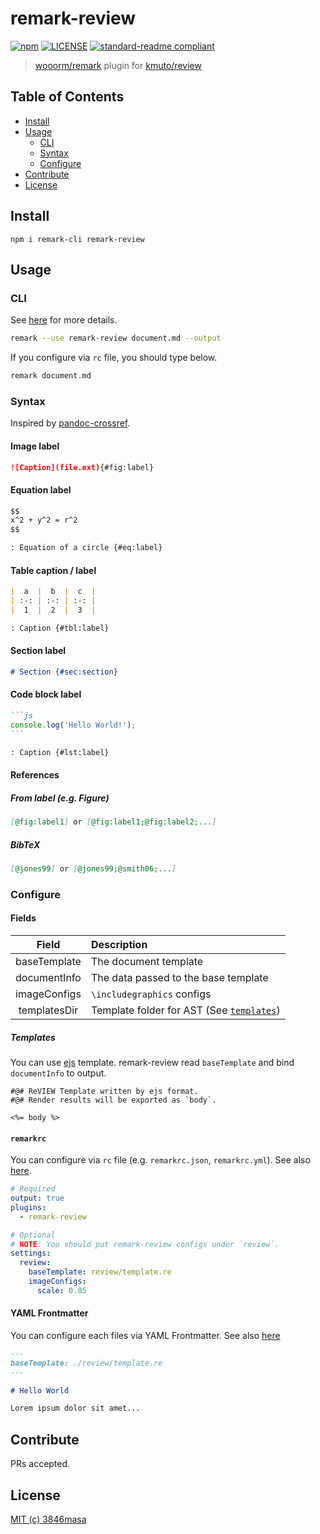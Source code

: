 # remark-review

[![npm][npm-badge]][npm]
[![LICENSE][license-badge]][license]
[![standard-readme compliant][standard-readme-badge]][standard-readme]

[npm]: https://www.npmjs.com/package/remark-review?icon=npm
[license]: https://3846masa.mit-license.org
[standard-readme]: https://github.com/RichardLitt/standard-readme
[npm-badge]: https://flat.badgen.net/npm/v/remark-review
[license-badge]: https://flat.badgen.net/badge/license/MIT/blue
[standard-readme-badge]: https://flat.badgen.net/badge/standard-readme/OK/green

> [wooorm/remark] plugin for [kmuto/review]

[wooorm/remark]: https://github.com/wooorm/remark
[kmuto/review]: https://github.com/kmuto/review

## Table of Contents

<!-- TOC depthFrom:2 depthTo:3 updateOnSave:false -->

- [Install](#install)
- [Usage](#usage)
  - [CLI](#cli)
  - [Syntax](#syntax)
  - [Configure](#configure)
- [Contribute](#contribute)
- [License](#license)

<!-- /TOC -->

## Install

```
npm i remark-cli remark-review
```

## Usage

### CLI

See [here][remark-cli] for more details.

```bash
remark --use remark-review document.md --output
```

If you configure via `rc` file, you should type below.

```bash
remark document.md
```

[remark-cli]: https://github.com/wooorm/remark/tree/master/packages/remark-cli#cli

### Syntax

Inspired by [pandoc-crossref].

[pandoc-crossref]: https://github.com/lierdakil/pandoc-crossref

#### Image label

```md
![Caption](file.ext){#fig:label}
```

#### Equation label

```md
$$
x^2 + y^2 = r^2
$$

: Equation of a circle {#eq:label}
```

#### Table caption / label

```md
|  a  |  b  |  c  |
| :-: | :-: | :-: |
|  1  |  2  |  3  |

: Caption {#tbl:label}
```

#### Section label

```md
# Section {#sec:section}
```

#### Code block label

````md
```js
console.log('Hello World!');
```

: Caption {#lst:label}
````

#### References

##### From label (e.g. Figure)

```md
[@fig:label1] or [@fig:label1;@fig:label2;...]
```

##### BibTeX

```md
[@jones99] or [@jones99;@smith06;...]
```

### Configure

#### Fields

|    Field     | Description                                            |
| :----------: | :----------------------------------------------------- |
| baseTemplate | The document template                                  |
| documentInfo | The data passed to the base template                   |
| imageConfigs | `\includegraphics` configs                             |
| templatesDir | Template folder for AST (See [`templates`][templates]) |

[templates]: ./src/templates

##### Templates

You can use [ejs] template.
remark-review read `baseTemplate` and bind `documentInfo` to output.

[ejs]: https://github.com/mde/ejs

```review
#@# ReVIEW Template written by ejs format.
#@# Render results will be exported as `body`.

<%= body %>
```

#### `remarkrc`

You can configure via `rc` file (e.g. `remarkrc.json`, `remarkrc.yml`).
See also [here][remarkrc].

```yml
# Required
output: true
plugins:
  - remark-review

# Optional
# NOTE: You should put remark-review configs under `review`.
settings:
  review:
    baseTemplate: review/template.re
    imageConfigs:
      scale: 0.85
```

[remarkrc]: https://github.com/unifiedjs/unified-engine/blob/master/doc/configure.md

#### YAML Frontmatter

You can configure each files via YAML Frontmatter.
See also [here][yaml-frontmatter]

```md
---
baseTemplate: ./review/template.re
---

# Hello World

Lorem ipsum dolor sit amet...
```

[yaml-frontmatter]: https://github.com/wooorm/remark-frontmatter

## Contribute

PRs accepted.

## License

[MIT (c) 3846masa](https://3846masa.mit-license.org)
